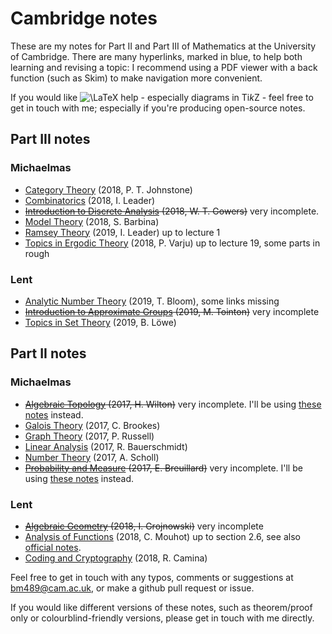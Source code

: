 # Cambridge notes

These are my notes for Part II and Part III of Mathematics at the University of Cambridge.
There are many hyperlinks, marked in blue, to help both learning and revising a topic: I recommend using a PDF viewer with a back function (such as Skim) to make navigation more convenient.

If you would like <img src="https://latex.codecogs.com/gif.latex?\LaTeX" title="\LaTeX" /> help - especially diagrams in Ti*k*Z - feel free to get in touch with me; especially if you're producing open-source notes.

## Part III notes
### Michaelmas
- [Category Theory](iii/mich/category_theory.pdf) (2018, P. T. Johnstone)
- [Combinatorics](iii/mich/combinatorics.pdf) (2018, I. Leader)
- ~~[Introduction to Discrete Analysis](iii/mich/introduction_to_discrete_analysis.pdf) (2018, W. T. Gowers)~~ very incomplete.
- [Model Theory](iii/mich/model_theory.pdf) (2018, S. Barbina)
- [Ramsey Theory](iii/mich/ramsey_theory.pdf) (2019, I. Leader) up to lecture 1
- [Topics in Ergodic Theory](iii/mich/topics_in_ergodic_theory.pdf) (2018, P. Varju) up to lecture 19, some parts in rough

### Lent
- [Analytic Number Theory](iii/lent/analytic_number_theory.pdf) (2019, T. Bloom), some links missing
- ~~[Introduction to Approximate Groups](iii/lent/introduction_to_approximate_groups.pdf) (2019, M. Tointon)~~ very incomplete
- [Topics in Set Theory](iii/lent/topics_in_set_theory.pdf) (2019, B. Löwe)

## Part II notes

### Michaelmas
- ~~[Algebraic Topology](ii/mich/algebraic_topology.pdf) (2017, H. Wilton)~~ very incomplete. I'll be using [these notes](https://www.dpmms.cam.ac.uk/~or257/teaching/notes/at.pdf) instead.
- [Galois Theory](ii/mich/galois_theory.pdf) (2017, C. Brookes)
- [Graph Theory](ii/mich/graph_theory.pdf) (2017, P. Russell)
- [Linear Analysis](ii/mich/linear_analysis.pdf) (2017, R. Bauerschmidt)
- [Number Theory](ii/mich/number_theory.pdf) (2017, A. Scholl)
- ~~[Probability and Measure](ii/mich/probability_and_measure.pdf) (2017, E. Breuillard)~~ very incomplete. I'll be using [these notes](http://www.statslab.cam.ac.uk/~james/Lectures/pm.pdf) instead.

### Lent
- ~~[Algebraic Geometry](ii/lent/algebraic_geometry.pdf) (2018, I. Grojnowski)~~ very incomplete
- [Analysis of Functions](ii/lent/analysis_of_functions.pdf) (2018, C. Mouhot) up to section 2.6, see also [official notes](https://cmouhot.wordpress.com/2017/01/26/analysis-of-functions-part-ii-d-course/).
- [Coding and Cryptography](ii/lent/coding_and_cryptography.pdf) (2018, R. Camina)

Feel free to get in touch with any typos, comments or suggestions at <bm489@cam.ac.uk>, or make a github pull request or issue.

If you would like different versions of these notes, such as theorem/proof only or colourblind-friendly versions, please get in touch with me directly.
